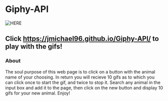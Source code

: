 # Giphy-API
![HERE](https://vine.co/v/iPEMitrVYz5)

## Click https://jmichael96.github.io/Giphy-API/ to play with the gifs!

### About 
  The soul purpose of this web page is to click on a button with the animal
  name of your choosing. In return you will recieve 10 gifs as to which you can
  click once to start the gif, and twice to stop it. Search any animal in the input box
  and add it to the page, then click on the new button and display 10 gifs for your new animal.
  Enjoy!
